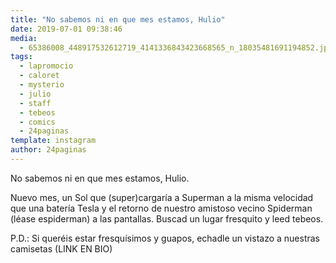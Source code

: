 ```yaml
---
title: "No sabemos ni en que mes estamos, Hulio"
date: 2019-07-01 09:38:46
media: 
  - 65386008_448917532612719_4141336843423668565_n_18035481691194852.jpg
tags: 
  - lapromocio
  - caloret
  - mysterio
  - julio
  - staff
  - tebeos
  - comics
  - 24paginas
template: instagram
author: 24paginas
---
```


No sabemos ni en que mes estamos, Hulio.

Nuevo mes, un Sol que (super)cargaría a Superman a la misma velocidad que una batería Tesla y el retorno de nuestro amistoso vecino Spiderman (léase espiderman) a las pantallas.
Buscad un lugar fresquito y leed tebeos.

P.D.: Si queréis estar fresquísimos y guapos, echadle un vistazo a nuestras camisetas (LINK EN BIO)
